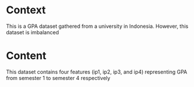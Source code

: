 # Context

This is a GPA dataset gathered from a university in Indonesia. However, this dataset is imbalanced

# Content

This dataset contains four features (ip1, ip2, ip3, and ip4) representing GPA from semester 1 to semester 4 respectively
